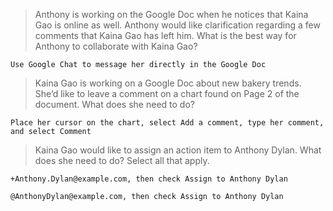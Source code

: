 >Anthony is working on the Google Doc when he notices that Kaina Gao is online as well. Anthony would like clarification regarding a few comments that Kaina Gao has left him. What is the best way for Anthony to collaborate with Kaina Gao?

```
Use Google Chat to message her directly in the Google Doc
```

>Kaina Gao is working on a Google Doc about new bakery trends. She’d like to leave a comment on a chart found on Page 2 of the document. What does she need to do?

```
Place her cursor on the chart, select Add a comment, type her comment, and select Comment
```

>Kaina Gao would like to assign an action item to Anthony Dylan. What does she need to do? Select all that apply.
```
+Anthony.Dylan@example.com, then check Assign to Anthony Dylan
```
```
@AnthonyDylan@example.com, then check Assign to Anthony Dylan
```
